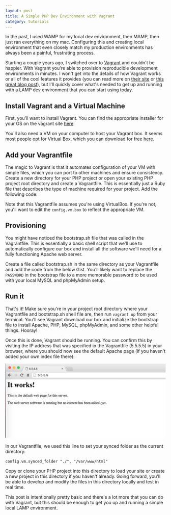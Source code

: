 ```yaml
---
layout: post
title: A Simple PHP Dev Environment with Vagrant
category: tutorials
---
```


In the past, I used WAMP for my local dev environment, then MAMP, then just ran everything on my mac. Configuring this and creating local environment that even closely match my production environments has always been a painful, frustrating process. 

Starting a couple years ago, I switched over to [Vagrant](https://www.vagrantup.com/) and couldn't be happier. With Vagrant you're able to provision reproducible development environments in minutes. I won't get into the details of how Vagrant works or all of the cool features it provides (you can read more on [their site](https://www.vagrantup.com/) or [this great blog post](https://24ways.org/2014/what-is-vagrant-and-why-should-i-care/)), but I'll quickly cover what's needed to get up and running with a LAMP dev environment that you can start using today. 

## Install Vagrant and a Virtual Machine

First, you'll want to install Vagrant. You can find the appropriate installer for your OS on the vagrant site [here](http://www.vagrantup.com/downloads). 

You'll also need a VM on your computer to host your Vagrant box. It seems most people opt for Virtual Box, which you can download for free [here](https://www.virtualbox.org/wiki/Downloads). 

## Add your Vagrantfile

The magic to Vagrant is that it automates configuration of your VM with simple files, which you can port to other machines and ensure consistency. Create a new directory for your PHP project or open your existing PHP project root directory and create a Vagrantfile. This is essentially just a Ruby file that describes the type of machine required for your project. Add the following code:

<script src="https://gist.github.com/adamjstevenson/c3fca4103f2be0109136.js"></script>

Note that this Vagrantfile assumes you're using VirtualBox. If you're not, you'll want to edit the `config.vm.box` to reflect the appropriate VM. 

## Provisioning

You might have noticed the bootstrap.sh file that was called in the Vagrantfile. This is essentially a basic shell script that we'll use to automatically configure our box and install all the software we'll need for a fully functioning Apache web server. 

Create a file called bootstrap.sh in the same directory as your Vagrantfile and add the code from the below Gist. You'll likely want to replace the `PASSWORD` in the bootstrap file to a more memorable password to be used with your local MySQL and phpMyAdmin setup. 

<script src="https://gist.github.com/adamjstevenson/bfd000e77d9e870f8b33.js"></script>

## Run it

That's it! Make sure you're in your project root directory where your Vagrantfile and bootstrap.sh shell file are, then run `vagrant up` from your terminal. You'll see Vagrant download our box and initialize the bootstrap file to install Apache, PHP, MySQL, phpMyAdmin, and some other helpful things. Hooray!

Once this is done, Vagrant should be running. You can confirm this by visiting the IP address that was specified in the Vagrantfile (5.5.5.5) in your browser, where you should now see the default Apache page (if you haven't added your own index file there):

<img src="/images/apache_default.png" class="img-responsive img-thumbnail">

In our Vagrantfile, we used this line to set your synced folder as the current directory:

```
config.vm.synced_folder "./", "/var/www/html"
```

Copy or clone your PHP project into this directory to load your site or create a new project in this directory if you haven't already. Going forward, you'll be able to develop and modify the files in this directory locally and test in real time. 

This post is intentionally pretty basic and there's a lot more that you can do with Vagrant, but this should be enough to get you up and running a simple local LAMP environment. 